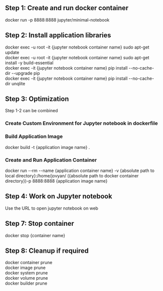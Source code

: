 ## Step 1: Create and run docker container
docker run -p 8888:8888 jupyter/minimal-notebook<br>

## Step 2: Install application libraries
docker exec -u root -it {jupyter notebook container name} sudo apt-get update<br>
docker exec -u root -it {jupyter notebook container name} sudo apt-get install -y build-essential<br>
docker exec -it {jupyter notebook container name} pip install --no-cache-dir --upgrade pip<br>
docker exec -it {jupyter notebook container name} pip install --no-cache-dir unqlite<br>

## Step 3: Optimization
Step 1-2 can be combined<br>
### Create Custom Environment for Jupyter notebook in dockerfile

### Build Application Image
docker build -t {application image name} .

### Create and Run Application Container
docker run --rm --name {application container name} -v {absolute path to local directory}:/home/jovyan/ ({absolute path to docker container directory})-p 8888:8888 {application image name}

## Step 4: Work on Jupyter notebook
Use the URL to open jupyter notebook on web<br>

## Step 7: Stop container
docker stop {container name}<br>

## Step 8: Cleanup if required
docker container prune <br/>
docker image prune <br/>
docker system prune <br/>
docker volume prune <br/>
docker builder prune <br/>